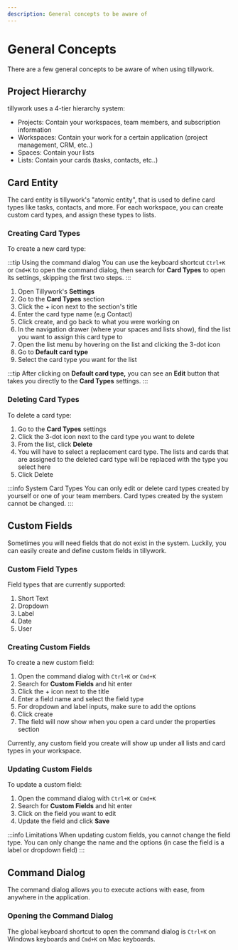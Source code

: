```yaml
---
description: General concepts to be aware of
---
```


# General Concepts

There are a few general concepts to be aware of when using tillywork.

## Project Hierarchy

tillywork uses a 4-tier hierarchy system:

- Projects: Contain your workspaces, team members, and subscription information
- Workspaces: Contain your work for a certain application (project management, CRM, etc..)
- Spaces: Contain your lists
- Lists: Contain your cards (tasks, contacts, etc..)

## Card Entity

The card entity is tillywork's "atomic entity", that is used to define card types like tasks, contacts, and more. For each workspace, you can create custom card types, and assign these types to lists.

### Creating Card Types

To create a new card type:

:::tip Using the command dialog
You can use the keyboard shortcut `Ctrl+K` or `Cmd+K` to open the command dialog, then search for **Card Types** to open its settings, skipping the first two steps.
:::

1. Open Tillywork's **Settings**
2. Go to the **Card Types** section
3. Click the + icon next to the section's title
4. Enter the card type name (e.g Contact)
5. Click create, and go back to what you were working on
6. In the navigation drawer (where your spaces and lists show), find the list you want to assign this card type to
7. Open the list menu by hovering on the list and clicking the 3-dot icon
8. Go to **Default card type**
9. Select the card type you want for the list

:::tip
After clicking on **Default card type,** you can see an **Edit** button that takes you directly to the **Card Types** settings.
:::

### Deleting Card Types

To delete a card type:

1. Go to the **Card Types** settings
2. Click the 3-dot icon next to the card type you want to delete
3. From the list, click **Delete**
4. You will have to select a replacement card type. The lists and cards that are assigned to the deleted card type will be replaced with the type you select here
5. Click Delete

:::info System Card Types
You can only edit or delete card types created by yourself or one of your team members. Card types created by the system cannot be changed.
:::

## Custom Fields

Sometimes you will need fields that do not exist in the system. Luckily, you can easily create and define custom fields in tillywork.

### Custom Field Types

Field types that are currently supported:

1. Short Text
2. Dropdown
3. Label
4. Date
5. User

### Creating Custom Fields

To create a new custom field:

1. Open the command dialog with `Ctrl+K` or `Cmd+K`
2. Search for **Custom Fields** and hit enter
3. Click the + icon next to the title
4. Enter a field name and select the field type
5. For dropdown and label inputs, make sure to add the options
6. Click create
7. The field will now show when you open a card under the properties section

Currently, any custom field you create will show up under all lists and card types in your workspace.

### Updating Custom Fields

To update a custom field:

1. Open the command dialog with `Ctrl+K` or `Cmd+K`
2. Search for **Custom Fields** and hit enter
3. Click on the field you want to edit
4. Update the field and click **Save**

:::info Limitations
When updating custom fields, you cannot change the field type. You can only change the name and the options (in case the field is a label or dropdown field)
:::

## Command Dialog

The command dialog allows you to execute actions with ease, from anywhere in the application.

### Opening the Command Dialog

The global keyboard shortcut to open the command dialog is `Ctrl+K` on Windows keyboards and `Cmd+K` on Mac keyboards.
